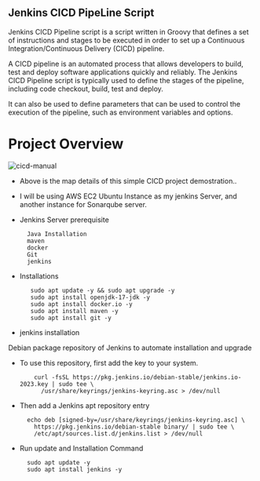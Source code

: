 ## Jenkins CICD PipeLine Script

Jenkins CICD Pipeline script is a script written in Groovy that defines a set of instructions and stages to be executed in order to set up a Continuous Integration/Continuous Delivery (CICD) pipeline. 

A CICD pipeline is an automated process that allows developers to build, test and deploy software applications quickly and reliably. The Jenkins CICD Pipeline script is typically used to define the stages of the pipeline, including code checkout, build, test and deploy. 

It can also be used to define parameters that can be used to control the execution of the pipeline, such as environment variables and options.

# Project Overview

![cicd-manual](https://user-images.githubusercontent.com/101070055/233812086-0308dad4-40d8-4944-9277-1525e1132b21.png)

- Above is the map details of this simple CICD project demostration..
- I will be using AWS EC2 Ubuntu Instance as my jenkins Server, and another instance for Sonarqube server.

- Jenkins Server prerequisite

        Java Installation
        maven
        docker
        Git
        jenkins
        
- Installations
 
         sudo apt update -y && sudo apt upgrade -y
         sudo apt install openjdk-17-jdk -y
         sudo apt install docker.io -y
         sudo apt install maven -y
         sudo apt install git -y
 
- jenkins installation

 Debian package repository of Jenkins to automate installation and upgrade
 
- To use this repository, first add the key to your system.

          curl -fsSL https://pkg.jenkins.io/debian-stable/jenkins.io-2023.key | sudo tee \
            /usr/share/keyrings/jenkins-keyring.asc > /dev/null

- Then add a Jenkins apt repository entry

        echo deb [signed-by=/usr/share/keyrings/jenkins-keyring.asc] \
          https://pkg.jenkins.io/debian-stable binary/ | sudo tee \
          /etc/apt/sources.list.d/jenkins.list > /dev/null

- Run update and Installation Command

        sudo apt update -y
        sudo apt install jenkins -y
